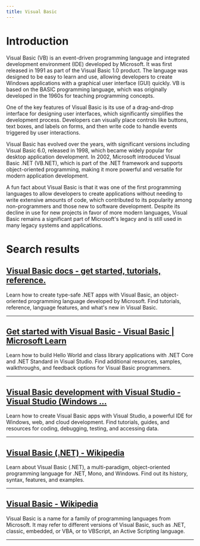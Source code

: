```yaml
---
title: Visual Basic
---
```


# Introduction
Visual Basic (VB) is an event-driven programming language and integrated development environment (IDE) developed by Microsoft. It was first released in 1991 as part of the Visual Basic 1.0 product. The language was designed to be easy to learn and use, allowing developers to create Windows applications with a graphical user interface (GUI) quickly. VB is based on the BASIC programming language, which was originally developed in the 1960s for teaching programming concepts.

One of the key features of Visual Basic is its use of a drag-and-drop interface for designing user interfaces, which significantly simplifies the development process. Developers can visually place controls like buttons, text boxes, and labels on forms, and then write code to handle events triggered by user interactions.

Visual Basic has evolved over the years, with significant versions including Visual Basic 6.0, released in 1998, which became widely popular for desktop application development. In 2002, Microsoft introduced Visual Basic .NET (VB.NET), which is part of the .NET framework and supports object-oriented programming, making it more powerful and versatile for modern application development.

A fun fact about Visual Basic is that it was one of the first programming languages to allow developers to create applications without needing to write extensive amounts of code, which contributed to its popularity among non-programmers and those new to software development. Despite its decline in use for new projects in favor of more modern languages, Visual Basic remains a significant part of Microsoft's legacy and is still used in many legacy systems and applications.

# Search results


## [Visual Basic docs - get started, tutorials, reference.](https://learn.microsoft.com/en-us/dotnet/visual-basic/)

Learn how to create type-safe .NET apps with Visual Basic, an object-oriented programming language developed by Microsoft. Find tutorials, reference, language features, and what's new in Visual Basic.

---

## [Get started with Visual Basic - Visual Basic | Microsoft Learn](https://learn.microsoft.com/en-us/dotnet/visual-basic/getting-started/)

Learn how to build Hello World and class library applications with .NET Core and .NET Standard in Visual Studio. Find additional resources, samples, walkthroughs, and feedback options for Visual Basic programmers.

---

## [Visual Basic development with Visual Studio - Visual Studio (Windows ...](https://learn.microsoft.com/en-us/visualstudio/get-started/visual-basic/?view=vs-2022)

Learn how to create Visual Basic apps with Visual Studio, a powerful IDE for Windows, web, and cloud development. Find tutorials, guides, and resources for coding, debugging, testing, and accessing data.

---

## [Visual Basic (.NET) - Wikipedia](https://en.wikipedia.org/wiki/Visual_Basic_(.NET))

Learn about Visual Basic (.NET), a multi-paradigm, object-oriented programming language for .NET, Mono, and Windows. Find out its history, syntax, features, and examples.

---

## [Visual Basic - Wikipedia](https://en.wikipedia.org/wiki/Visual_Basic)

Visual Basic is a name for a family of programming languages from Microsoft. It may refer to different versions of Visual Basic, such as .NET, classic, embedded, or VBA, or to VBScript, an Active Scripting language.

---

